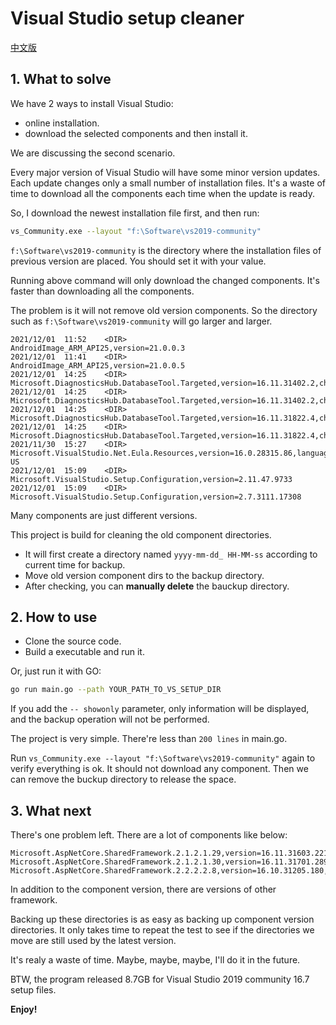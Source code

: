 # Visual Studio setup cleaner

[中文版](readme_cn.md)

## 1. What to solve

We have 2 ways to install Visual Studio:

- online installation.
- download the selected components and then install it.

We are discussing the second scenario.

Every major version of Visual Studio will have some minor version updates. Each update changes only a small number of installation files. It's a waste of time to download all the components each time when the update is ready.

So, I download the newest installation file first, and then run:

```bash
vs_Community.exe --layout "f:\Software\vs2019-community"
```

`f:\Software\vs2019-community` is the directory where the installation files of previous version are placed. You should set it with your value.

Running above command will only download the changed components. It's faster than downloading all the components.

The problem is it will not remove old version components. So the directory such as `f:\Software\vs2019-community` will go larger and larger.

```text
2021/12/01  11:52    <DIR>          AndroidImage_ARM_API25,version=21.0.0.3
2021/12/01  11:41    <DIR>          AndroidImage_ARM_API25,version=21.0.0.5
2021/12/01  14:25    <DIR>          Microsoft.DiagnosticsHub.DatabaseTool.Targeted,version=16.11.31402.2,chip=x64
2021/12/01  14:25    <DIR>          Microsoft.DiagnosticsHub.DatabaseTool.Targeted,version=16.11.31402.2,chip=x86
2021/12/01  14:25    <DIR>          Microsoft.DiagnosticsHub.DatabaseTool.Targeted,version=16.11.31822.4,chip=x64
2021/12/01  14:25    <DIR>          Microsoft.DiagnosticsHub.DatabaseTool.Targeted,version=16.11.31822.4,chip=x86
2021/11/30  15:27    <DIR>          Microsoft.VisualStudio.Net.Eula.Resources,version=16.0.28315.86,language=en-US
2021/12/01  15:09    <DIR>          Microsoft.VisualStudio.Setup.Configuration,version=2.11.47.9733
2021/12/01  15:09    <DIR>          Microsoft.VisualStudio.Setup.Configuration,version=2.7.3111.17308
```

Many components are just different versions.

This project is build for cleaning the old component directories.

- It will first create a directory named `yyyy-mm-dd_ HH-MM-ss` according to current time for backup.
- Move old version component dirs to the backup directory.
- After checking, you can **manually delete** the bauckup directory.

## 2. How to use

- Clone the source code.
- Build a executable and run it.

Or, just run it with GO:

```bash
go run main.go --path YOUR_PATH_TO_VS_SETUP_DIR
```

If you add the `-- showonly` parameter, only information will be displayed, and the backup operation will not be performed.

The project is very simple. There're less than `200 lines` in main.go.

Run `vs_Community.exe --layout "f:\Software\vs2019-community"` again to verify everything is ok. It should not download any component. Then we can remove the buckup directory to release the space.

## 3. What next

There's one problem left. There are a lot of components like below:

```text
Microsoft.AspNetCore.SharedFramework.2.1.2.1.29,version=16.11.31603.221,chip=x64
Microsoft.AspNetCore.SharedFramework.2.1.2.1.30,version=16.11.31701.289,chip=x64
Microsoft.AspNetCore.SharedFramework.2.2.2.2.8,version=16.10.31205.180,chip=x64
```

In addition to the component version, there are versions of other framework.

Backing up these directories is as easy as backing up component version directories. It only takes time to repeat the test to see if the directories we move are still used by the latest version.

It's realy a waste of time. Maybe, maybe, maybe, I'll do it in the future.

BTW, the program released 8.7GB for Visual Studio 2019 community 16.7 setup files.

**Enjoy!**
